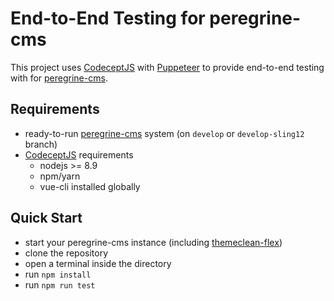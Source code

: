 # End-to-End Testing for peregrine-cms
This project uses [CodeceptJS](https://codecept.io/) with [Puppeteer](https://codecept.io/puppeteer/) to provide end-to-end testing with for [peregrine-cms](https://github.com/headwirecom/peregrine-cms).

## Requirements
- ready-to-run [peregrine-cms](https://github.com/headwirecom/peregrine-cms) system (on `develop` or `develop-sling12` branch)
- [CodeceptJS](https://codecept.io/vue/#how-to-try-it) requirements
  - nodejs >= 8.9
  - npm/yarn
  - vue-cli installed globally

## Quick Start
- start your peregrine-cms instance (including [themeclean-flex](https://github.com/headwirecom/themeclean-flex))
- clone the repository
- open a terminal inside the directory
- run `npm install`
- run `npm run test`
